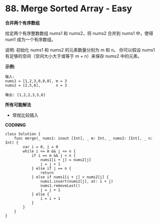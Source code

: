 # 88. Merge Sorted Array - Easy
**合并两个有序数组**

给定两个有序整数数组 nums1 和 nums2，将 nums2 合并到 nums1 中，使得 num1 成为一个有序数组。

说明:
初始化 nums1 和 nums2 的元素数量分别为 m 和 n。
你可以假设 nums1 有足够的空间（空间大小大于或等于 m + n）来保存 nums2 中的元素。

**示例:**
```
输入:
nums1 = [1,2,3,0,0,0], m = 3
nums2 = [2,5,6],       n = 3

输出: [1,2,2,3,5,6]
```
**所有可能解法**

- 常规比较插入

**CODINNG**

```
class Solution {
    func merge(_ nums1: inout [Int], _ m: Int, _ nums2: [Int], _ n: Int) {
        var i = 0, j = 0
        while i <= m && j <= n {
            if i == m && j < n {
                nums1[i + j] = nums2[j]
                j = j + 1
            } else if j == n {
                return
            } else if nums1[i + j] > nums2[j] {
                nums1.insert(nums2[j], at: i + j)
                nums1.removeLast()
                j = j + 1
            } else {
                i = i + 1
            }
        }
    }
}
```
